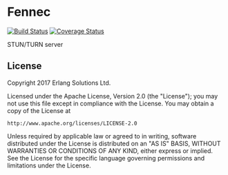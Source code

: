 # Fennec

[![Build Status](https://travis-ci.org/esl/fennec.svg?branch=master)](https://travis-ci.org/esl/fennec)
[![Coverage Status](https://coveralls.io/repos/github/esl/fennec/badge.svg)](https://coveralls.io/github/esl/fennec)

STUN/TURN server

## License

Copyright 2017 Erlang Solutions Ltd.

Licensed under the Apache License, Version 2.0 (the "License");
you may not use this file except in compliance with the License.
You may obtain a copy of the License at

    http://www.apache.org/licenses/LICENSE-2.0

Unless required by applicable law or agreed to in writing, software
distributed under the License is distributed on an "AS IS" BASIS,
WITHOUT WARRANTIES OR CONDITIONS OF ANY KIND, either express or implied.
See the License for the specific language governing permissions and
limitations under the License.

